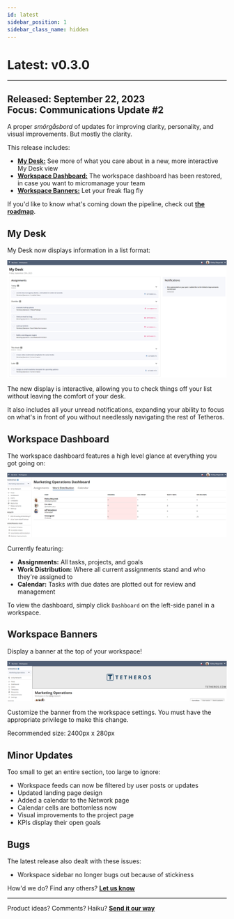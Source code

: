 ```yaml
---
id: latest
sidebar_position: 1
sidebar_class_name: hidden
---
```


# Latest: v0.3.0
  
---

**Released:** September 22, 2023  
**Focus:** Communications Update #2
---  

A proper *smörgåsbord* of updates for improving clarity, personality, and visual improvements.  But mostly the clarity.   
  
This release includes:  
- **[My Desk:](#my-desk)** See more of what you care about in a new, more interactive My Desk view   
- **[Workspace Dashboard:](#workspace-dashboard)** The workspace dashboard has been restored, in case you want to micromanage your team
- **[Workspace Banners:](#workspace-banners)** Let your freak flag fly
  
If you'd like to know what's coming down the pipeline, check out **[the roadmap](/docs/roadmap)**.  
  
## My Desk  

My Desk now displays information in a list format:  
  

![My Desk](../assets/v030-mydesk.png)  
  
The new display is interactive, allowing you to check things off your list without leaving the comfort of your desk.  
  
It also includes all your unread notifications, expanding your ability to focus on what's in front of you without needlessly navigating the rest of Tetheros.


## Workspace Dashboard  

The workspace dashboard features a high level glance at everything you got going on:  
  
![Dashboard](../assets/v030-dashboard.png)  
  
Currently featuring:  
- **Assignments:** All tasks, projects, and goals  
- **Work Distribution:** Where all current assignments stand and who they're assigned to  
- **Calendar:** Tasks with due dates are plotted out for review and management  
  
To view the dashboard, simply click `Dashboard` on the left-side panel in a workspace.  

## Workspace Banners  

Display a banner at the top of your workspace!    
   
![Banners](../assets/v030-banner.png)  
  
Customize the banner from the workspace settings.  You must have the appropriate privilege to make this change.  
  
Recommended size: 2400px x 280px  

  
## Minor Updates  
  
Too small to get an entire section, too large to ignore:  
- Workspace feeds can now be filtered by user posts or updates  
- Updated landing page design  
- Added a calendar to the Network page  
- Calendar cells are bottomless now  
- Visual improvements to the project page  
- KPIs display their open goals 
  
## Bugs   
  
The latest release also dealt with these issues:  

- Workspace sidebar no longer bugs out because of stickiness
  
How'd we do?  Find any others?  **[Let us know](/bugs/report)**  

---  
Product ideas?  Comments?  Haiku?  **[Send it our way](/features/request)**  